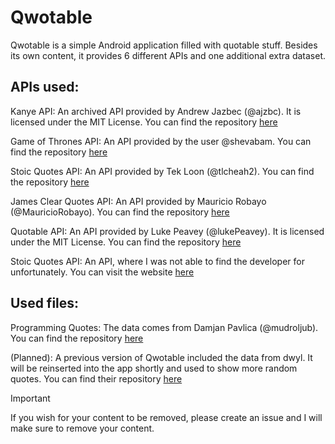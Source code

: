 # Qwotable
Qwotable is a simple Android application filled with quotable stuff. Besides its own content, it provides 6 different APIs and one additional extra dataset.

## APIs used:
Kanye API: An archived API provided by Andrew Jazbec (@ajzbc). It is licensed under the MIT License. You can find the repository [here](https://github.com/ajzbc/kanye.rest)

Game of Thrones API: An API provided by the user @shevabam. You can find the repository [here](https://github.com/shevabam/game-of-thrones-quotes-api)

Stoic Quotes API: An API provided by Tek Loon (@tlcheah2). You can find the repository [here](https://github.com/tlcheah2/stoic-quote-lambda-public-api)

James Clear Quotes API: An API provided by Mauricio Robayo (@MauricioRobayo). You can find the repository [here](https://github.com/MauricioRobayo/jcquotes)

Quotable API: An API provided by Luke Peavey (@lukePeavey). It is licensed under the MIT License. You can find the repository [here](https://github.com/lukePeavey/quotable)

Stoic Quotes API: An API, where I was not able to find the developer for unfortunately. You can visit the website [here](https://stoic-quotes.com/)

## Used files:
Programming Quotes: The data comes from Damjan Pavlica (@mudroljub). You can find the repository [here](https://github.com/mudroljub/programming-quotes-api)

(Planned): A previous version of Qwotable included the data from dwyl. It will be reinserted into the app shortly and used to show more random quotes. You can find their repository [here](https://github.com/dwyl/quotes)

> [!Important]
> If you wish for your content to be removed, please create an issue and I will make sure to remove your content.
